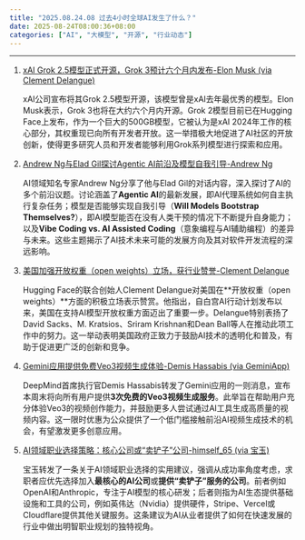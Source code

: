 ```yaml
---
title: "2025.08.24.08 过去4小时全球AI发生了什么？"
date: 2025-08-24T08:00:36+08:00
categories: ["AI", "大模型", "开源", "行业动态"]
---
```


---

1.  [xAI Grok 2.5模型正式开源，Grok 3预计六个月内发布-Elon Musk (via Clement Delangue)](https://x.com/ClementDelangue/status/1959383521409302890)

    xAI公司宣布将其Grok 2.5模型开源，该模型曾是xAI去年最优秀的模型。Elon Musk表示，Grok 3也将在大约六个月内开源。Grok 2模型目前已在Hugging Face上发布，作为一个巨大的500GB模型，它被认为是xAI 2024年工作的核心部分，其权重现已向所有开发者开放。这一举措极大地促进了AI社区的开放创新，使得更多研究人员和开发者能够利用Grok系列模型进行探索和应用。

2.  [Andrew Ng与Elad Gil探讨Agentic AI前沿及模型自我引导-Andrew Ng](https://x.com/AndrewYNg/status/1959389397817885156)

    AI领域知名专家Andrew Ng分享了他与Elad Gil的对话内容，深入探讨了AI的多个前沿议题。讨论涵盖了**Agentic AI**的最新发展，即AI代理系统如何自主执行复杂任务；模型是否能够实现自我引导（**Will Models Bootstrap Themselves?**），即AI模型能否在没有人类干预的情况下不断提升自身能力；以及**Vibe Coding vs. AI Assisted Coding**（意象编程与AI辅助编程）的差异与未来。这些主题揭示了AI技术未来可能的发展方向及其对软件开发流程的深远影响。

3.  [美国加强开放权重（open weights）立场，获行业赞誉-Clement Delangue](https://x.com/ClementDelangue/status/1959384900563259686)

    Hugging Face的联合创始人Clement Delangue对美国在**开放权重（open weights）**方面的积极立场表示赞赏。他指出，自白宫AI行动计划发布以来，美国在支持AI模型开放权重方面迈出了重要一步。Delangue特别表扬了David Sacks、M. Kratsios、Sriram Krishnan和Dean Ball等人在推动此项工作中的努力。这一举动表明美国政府正致力于鼓励AI技术的透明化和普及，有助于促进更广泛的创新和竞争。

4.  [Gemini应用提供免费Veo3视频生成体验-Demis Hassabis (via GeminiApp)](https://x.com/demishassabis/status/1959361297461481479)

    DeepMind首席执行官Demis Hassabis转发了Gemini应用的一则消息，宣布本周末将向所有用户提供**3次免费的Veo3视频生成服务**。此举旨在帮助用户充分体验Veo3的视频创作能力，并鼓励更多人尝试通过AI工具生成高质量的视频内容。这一限时优惠为公众提供了一个低门槛接触前沿AI视频生成技术的机会，有望激发更多创意应用。

5.  [AI领域职业选择策略：核心公司或“卖铲子”公司-himself_65 (via 宝玉)](https://x.com/dotey/status/1959359594284601566)

    宝玉转发了一条关于AI领域职业选择的实用建议，强调从成功率角度考虑，求职者应优先选择加入**最核心的AI公司**或**提供“卖铲子”服务的公司**。前者例如OpenAI和Anthropic，专注于AI模型的核心研发；后者则指为AI生态提供基础设施和工具的公司，例如英伟达（Nvidia）提供硬件，Stripe、Vercel或Cloudflare提供其他关键服务。这条建议为AI从业者提供了如何在快速发展的行业中做出明智职业规划的独特视角。